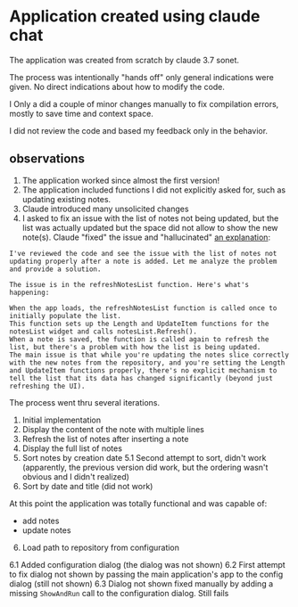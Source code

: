 # Application created using claude chat

The application was created from scratch by claude 3.7 sonet.

The process was intentionally "hands off" only general indications were given.  No direct indications about how to modify the code.

I Only a did a couple of minor changes manually to fix compilation errors, mostly to save time and context space.

I did not review the code and based my feedback only in the behavior.


## observations

1. The application worked since almost the first version!
2. The application included functions I did not explicitly asked for, such as updating existing notes.
3. Claude introduced many unsolicited changes
4. I asked to fix an issue with the list of notes not being updated, but the list was actually updated but the space did not allow to show the new note(s). Claude "fixed" the issue and "hallucinated" [an explanation](CHAT.md#fix-note-list-is-not-updated):

```
I've reviewed the code and see the issue with the list of notes not updating properly after a note is added. Let me analyze the problem and provide a solution.

The issue is in the refreshNotesList function. Here's what's happening:

When the app loads, the refreshNotesList function is called once to initially populate the list.
This function sets up the Length and UpdateItem functions for the notesList widget and calls notesList.Refresh().
When a note is saved, the function is called again to refresh the list, but there's a problem with how the list is being updated.
The main issue is that while you're updating the notes slice correctly with the new notes from the repository, and you're setting the Length and UpdateItem functions properly, there's no explicit mechanism to tell the list that its data has changed significantly (beyond just refreshing the UI).
```

The process went thru several iterations. 

1. Initial implementation
2. Display the content of the note with multiple lines
3. Refresh the list of notes after inserting a note
4. Display the full list of notes
5. Sort notes by creation date
5.1 Second attempt to sort, didn't work (apparently, the previous version did work, but the ordering wasn't obvious and I didn't realized)
6. Sort by date and title (did not work)

At this point the application was totally functional and was capable of:
- add notes
- update notes

6. Load path to repository from configuration

6.1 Added configuration dialog (the dialog was not shown)
6.2 First attempt to fix dialog not shown by passing the main application's app to the config dialog (still not shown)
6.3 Dialog not shown fixed manually by adding a missing `ShowAndRun` call to the configuration dialog. Still fails


